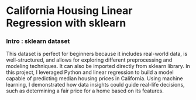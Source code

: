 # California Housing Linear Regression with sklearn

### Intro : sklearn dataset
This dataset is perfect for beginners because it includes real-world data, is well-structured, and allows for exploring different preprocessing and modeling techniques. It can also be imported directly from sklearn library.
In this project, I leveraged Python and linear regression to build a model capable of predicting median housing prices in California. Using machine learning, I demonstrated how data insights could guide real-life decisions, such as determining a fair price for a home based on its features.
